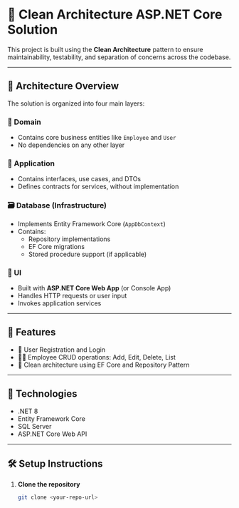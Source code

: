 # 🧱 Clean Architecture ASP.NET Core Solution

This project is built using the **Clean Architecture** pattern to ensure maintainability, testability, and separation of concerns across the codebase.

---

## 📁 Architecture Overview

The solution is organized into four main layers:

### 🧠 Domain
- Contains core business entities like `Employee` and `User`
- No dependencies on any other layer

### 💼 Application
- Contains interfaces, use cases, and DTOs
- Defines contracts for services, without implementation

### 🗃️ Database (Infrastructure)
- Implements Entity Framework Core (`AppDbContext`)
- Contains:
  - Repository implementations
  - EF Core migrations
  - Stored procedure support (if applicable)

### 🎯 UI
- Built with **ASP.NET Core Web App** (or Console App)
- Handles HTTP requests or user input
- Invokes application services

---

## 🚀 Features

- 🔐 User Registration and Login
- 🧑‍💼 Employee CRUD operations: Add, Edit, Delete, List
- 🧹 Clean architecture using EF Core and Repository Pattern

---

## 🧱 Technologies

- .NET 8
- Entity Framework Core
- SQL Server
- ASP.NET Core Web API

---

## 🛠️ Setup Instructions

1. **Clone the repository**
   ```bash
   git clone <your-repo-url>
